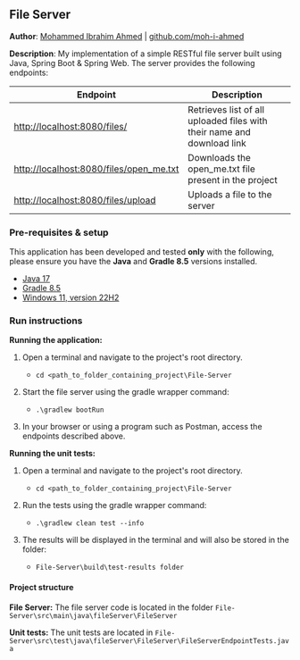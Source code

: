 ## File Server

**Author**: [Mohammed Ibrahim Ahmed](https://www.linkedin.com/in/moh-i-ahmed/) | [github.com/moh-i-ahmed](https://github.com/moh-i-ahmed)

**Description**: My implementation of a simple RESTful file server built using Java, Spring Boot & Spring Web. The server provides the following endpoints:

| Endpoint  | Description |
| ---------------------------------------------------------------------------------- | ---------------------------------------------------------------------- |
| [http://localhost:8080/files/](http://localhost:8080/files/```)                    | Retrieves list of all uploaded files with their name and download link |
| [http://localhost:8080/files/open_me.txt](http://localhost:8080/files/open_me.txt) | Downloads the open_me.txt file present in the project                  |
| [http://localhost:8080/files/upload](http://localhost:8080/files/```)              | Uploads a file to the server                                           |

### Pre-requisites & setup

This application has been developed and tested **only** with the following, please ensure you have the **Java** and **Gradle 8.5** versions installed.

- [Java 17](https://www.oracle.com/java/technologies/javase/jdk17-archive-downloads.html)
- [Gradle 8.5](https://docs.gradle.org/8.5/)
- [Windows 11, version 22H2](https://learn.microsoft.com/en-us/windows/release-health/status-windows-11-22h2)

### Run instructions

**Running the application:**

1. Open a terminal and navigate to the project's root directory.
   - ```cd <path_to_folder_containing_project\File-Server```

2. Start the file server using the gradle wrapper command:
   - ```.\gradlew bootRun```

3. In your browser or using a program such as Postman, access the endpoints described above.

**Running the unit tests:**

1. Open a terminal and navigate to the project's root directory.
   - ```cd <path_to_folder_containing_project\File-Server```

2. Run the tests using the gradle wrapper command:
   - ```.\gradlew clean test --info```

3. The results will be displayed in the terminal and will also be stored in the folder:
   - ```File-Server\build\test-results folder```

#### Project structure

**File Server:** The file server code is located in the folder ```File-Server\src\main\java\fileServer\FileServer```

**Unit tests:** The unit tests are located in ```File-Server\src\test\java\fileServer\FileServer\FileServerEndpointTests.java```
